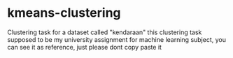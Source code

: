 # kmeans-clustering
Clustering task for a dataset called "kendaraan"
this clustering task supposed to be my university assignment for machine learning subject, you can see it as reference,
just please dont copy paste it

